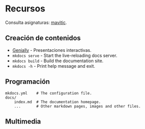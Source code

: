 # Recursos

Consulta asignaturas: [mavitic](https://mavitic.github.io).

## Creación de contenidos

* [Genially](https://genially.com/es/) - Presentaciones interactivas.
* `mkdocs serve` - Start the live-reloading docs server.
* `mkdocs build` - Build the documentation site.
* `mkdocs -h` - Print help message and exit.

## Programación

    mkdocs.yml    # The configuration file.
    docs/
        index.md  # The documentation homepage.
        ...       # Other markdown pages, images and other files.

## Multimedia